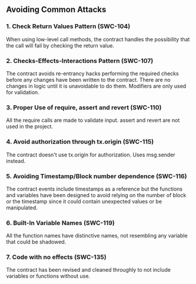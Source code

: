 ## Avoiding Common Attacks

### 1. Check Return Values Pattern (SWC-104)
When using low-level call methods, the contract handles the possibility that the call will fail by checking the return value.

### 2. Checks-Effects-Interactions Pattern (SWC-107) 
The contract avoids re-entrancy hacks performing the required checks before any changes have been written to the contract. 
There are no changes in logic until it is unavoidable to do them. Modifiers are only used for validation.

### 3. Proper Use of require, assert and revert (SWC-110)
All the require calls are made to validate input. assert and revert are not used in the project.

### 4. Avoid authorization through tx.origin (SWC-115)
The contract doesn't use tx.origin for authorization. Uses msg.sender instead.

### 5. Avoiding Timestamp/Block number dependence (SWC-116)
The contract events include timestamps as a reference but the functions and variables have been designed to avoid relying
on the number of block or the timestamp since it could contain unexpected values or be manipulated.

### 6. Built-In Variable Names (SWC-119)
All the function names have distinctive names, not resembling any variable that could be shadowed.

### 7. Code with no effects (SWC-135)
The contract has been revised and cleaned throughly to not include variables or functions without use.
